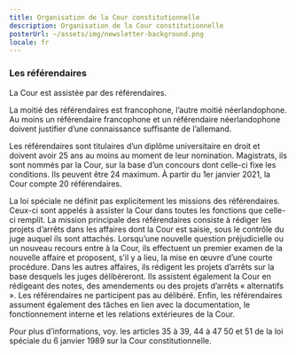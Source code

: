 ```yaml
---
title: Organisation de la Cour constitutionnelle
description: Organisation de la Cour constitutionnelle
posterUrl: ~/assets/img/newsletter-background.png
locale: fr
---
```


### Les référendaires

La Cour est assistée par des référendaires.

La moitié des référendaires est francophone, l’autre moitié néerlandophone. Au moins un référendaire francophone et un référendaire néerlandophone doivent justifier d’une connaissance suffisante de l’allemand.

Les référendaires sont titulaires d’un diplôme universitaire en droit et doivent avoir 25 ans au moins au moment de leur nomination. Magistrats, ils sont nommés par la Cour, sur la base d’un concours dont celle-ci fixe les conditions. Ils peuvent être 24 maximum. À partir du 1er janvier 2021, la Cour compte 20 référendaires.

La loi spéciale ne définit pas explicitement les missions des référendaires. Ceux-ci sont appelés à assister la Cour dans toutes les fonctions que celle-ci remplit. La mission principale des référendaires consiste à rédiger les projets d’arrêts dans les affaires dont la Cour est saisie, sous le contrôle du juge auquel ils sont attachés. Lorsqu’une nouvelle question préjudicielle ou un nouveau recours entre à la Cour, ils effectuent un premier examen de la nouvelle affaire et proposent, s’il y a lieu, la mise en œuvre d’une courte procédure. Dans les autres affaires, ils rédigent les projets d’arrêts sur la base desquels les juges délibéreront. Ils assistent également la Cour en rédigeant des notes, des amendements ou des projets d’arrêts « alternatifs ». Les référendaires ne participent pas au délibéré. Enfin, les référendaires assument également des tâches en lien avec la documentation, le fonctionnement interne et les relations extérieures de la Cour.

Pour plus d’informations, voy. les articles 35 à 39, 44 à 47 50 et 51 de la loi spéciale du 6 janvier 1989 sur la Cour constitutionnelle.
